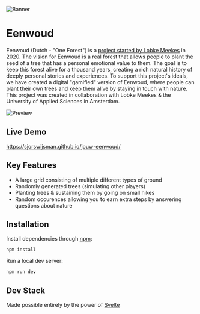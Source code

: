 ![Banner](https://i.ibb.co/HdXyj9T/banner.png)

# Eenwoud
Eenwoud (Dutch - "One Forest") is a [project started by Lobke Meekes](https://www.lobkemeekes.nl/eenwoud/) in 2020. The vision for Eenwoud is a real forest that allows people to plant the seed of a tree that has a personal emotional value to them. The goal is to keep this forest alive for a thousand years, creating a rich natural history of deeply personal stories and experiences. To support this project's ideals, we have created a digital "gamified" version of Eenwoud, where people can plant their own trees and keep them alive by staying in touch with nature. This project was created in collaboration with Lobke Meekes & the University of Applied Sciences in Amsterdam.

![Preview](https://i.ibb.co/yhxJTBk/Screenshot-2021-01-20-at-23-28-40.png)

## Live Demo
https://sjorswijsman.github.io/jouw-eenwoud/

## Key Features
* A large grid consisting of multiple different types of ground
* Randomly generated trees (simulating other players)
* Planting trees & sustaining them by going on small hikes
* Random occurences allowing you to earn extra steps by answering questions about nature

## Installation
Install dependencies through [npm](https://www.npmjs.com/):
```
npm install
```

Run a local dev server:
```
npm run dev
```

## Dev Stack
Made possible entirely by the power of [Svelte](https://svelte.dev/)
